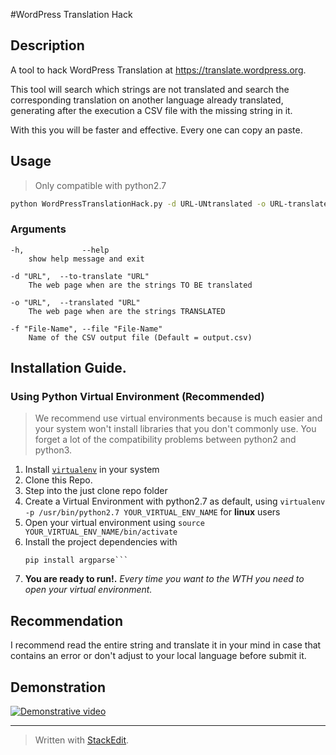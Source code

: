 #WordPress Translation Hack

## Description
A tool to hack WordPress Translation at 
https://translate.wordpress.org.

This tool will search which strings are not translated and search the corresponding translation on another language  already translated, generating after the execution a CSV file with the missing string in it.

With this you will be faster and effective. Every one can copy an paste.

## Usage
> Only compatible with python2.7

```bash
python WordPressTranslationHack.py -d URL-UNtranslated -o URL-translated [-f File-Name.csv]
```

### Arguments
```
-h,             --help            
    show help message and exit

-d "URL",  --to-translate "URL"
    The web page when are the strings TO BE translated

-o "URL",  --translated "URL"
    The web page when are the strings TRANSLATED

-f "File-Name", --file "File-Name"
    Name of the CSV output file (Default = output.csv)
```

## Installation Guide.
### Using Python Virtual Environment (**Recommended**)

> We recommend use virtual environments because is much easier and your system won't install libraries that you don't commonly use. 
You forget a lot of the compatibility problems between python2 and python3.

1. Install [`virtualenv`](http://docs.python-guide.org/en/latest/dev/virtualenvs/) in your system
2. Clone this Repo.
3. Step into the just clone repo folder
2. Create a Virtual Environment with python2.7 as default, using `virtualenv -p /usr/bin/python2.7 YOUR_VIRTUAL_ENV_NAME` for **linux** users
3. Open your virtual environment using `source YOUR_VIRTUAL_ENV_NAME/bin/activate`
4. Install the project dependencies with
    ```pip install scrapy
    pip install argparse```
5. **You are ready to run!.** _Every time you want to the WTH you need to open your virtual environment._

## Recommendation
I recommend read the entire string and translate it in your mind in case that contains an error or don't adjust to your local language before submit it.

## Demonstration
[![Demonstrative video](http://i.imgur.com/fENtbEy.png)](https://youtu.be/LEp6NQ5F-RQ)

---------------

> Written with [StackEdit](https://stackedit.io/).
